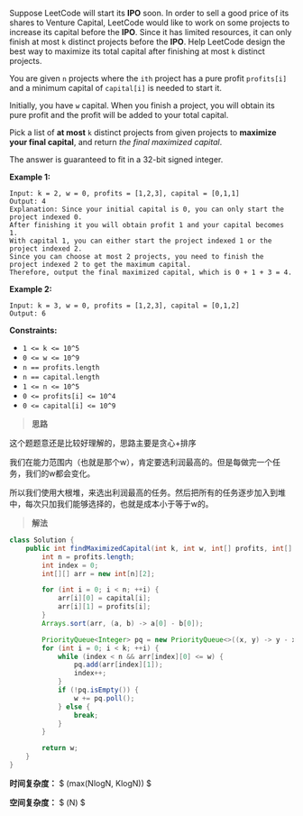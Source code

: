 Suppose LeetCode will start its **IPO** soon. In order to sell a good price of its shares to Venture Capital, LeetCode would like to work on some projects to increase its capital before the **IPO**. Since it has limited resources, it can only finish at most `k` distinct projects before the **IPO**. Help LeetCode design the best way to maximize its total capital after finishing at most `k` distinct projects.

You are given `n` projects where the `ith` project has a pure profit `profits[i]` and a minimum capital of `capital[i]` is needed to start it.

Initially, you have `w` capital. When you finish a project, you will obtain its pure profit and the profit will be added to your total capital.

Pick a list of **at most** `k` distinct projects from given projects to **maximize your final capital**, and return *the final maximized capital*.

The answer is guaranteed to fit in a 32-bit signed integer.

 

**Example 1:**

```
Input: k = 2, w = 0, profits = [1,2,3], capital = [0,1,1]
Output: 4
Explanation: Since your initial capital is 0, you can only start the project indexed 0.
After finishing it you will obtain profit 1 and your capital becomes 1.
With capital 1, you can either start the project indexed 1 or the project indexed 2.
Since you can choose at most 2 projects, you need to finish the project indexed 2 to get the maximum capital.
Therefore, output the final maximized capital, which is 0 + 1 + 3 = 4.
```

**Example 2:**

```
Input: k = 3, w = 0, profits = [1,2,3], capital = [0,1,2]
Output: 6
```

 

**Constraints:**

- `1 <= k <= 10^5`
- `0 <= w <= 10^9`
- `n == profits.length`
- `n == capital.length`
- `1 <= n <= 10^5`
- `0 <= profits[i] <= 10^4`
- `0 <= capital[i] <= 10^9`



> **思路**

这个题题意还是比较好理解的，思路主要是贪心+排序

我们在能力范围内（也就是那个w），肯定要选利润最高的。但是每做完一个任务，我们的w都会变化。

所以我们使用大根堆，来选出利润最高的任务。然后把所有的任务逐步加入到堆中，每次只加我们能够选择的，也就是成本小于等于w的。



> **解法**

```java
class Solution {
    public int findMaximizedCapital(int k, int w, int[] profits, int[] capital) {
        int n = profits.length;
        int index = 0;
        int[][] arr = new int[n][2];

        for (int i = 0; i < n; ++i) {
            arr[i][0] = capital[i];
            arr[i][1] = profits[i];
        }
        Arrays.sort(arr, (a, b) -> a[0] - b[0]);

        PriorityQueue<Integer> pq = new PriorityQueue<>((x, y) -> y - x);
        for (int i = 0; i < k; ++i) {
            while (index < n && arr[index][0] <= w) {
                pq.add(arr[index][1]);
                index++;
            }
            if (!pq.isEmpty()) {
                w += pq.poll();
            } else {
                break;
            }
        }

        return w;
    }
}

```

**时间复杂度：** $ (max(NlogN, KlogN)) $

**空间复杂度：** $ (N) $
